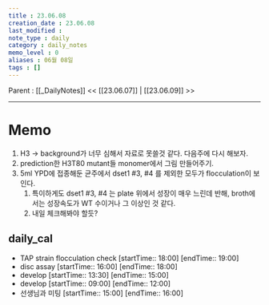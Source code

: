 ```yaml
---
title : 23.06.08
creation_date : 23.06.08
last_modified :
note_type : daily
category : daily_notes
memo_level : 0
aliases : 06월 08일
tags : []
---
```

Parent : [[_DailyNotes]]
<< [[23.06.07]] | [[23.06.09]] >>

---
# Memo

1.  H3 → background가 너무 심해서 자료로 못쓸것 같다. 다음주에 다시 해보자.
2. prediction한 H3T80 mutant들 monomer에서 그림 만들어주기.
3. 5ml YPD에 접종해둔 균주에서 dset1 #3, #4 를 제외한 모두가 flocculation이 보인다.
	1. 특이하게도 dset1 #3, #4 는 plate 위에서 성장이 매우 느린데 반해, broth에서는 성장속도가 WT 수이거나 그 이상인 것 같다.
	2. 내일 체크해봐야 할듯?

## daily_cal
-  TAP strain flocculation check [startTime:: 18:00]  [endTime:: 19:00]
-  disc assay [startTime:: 16:00]  [endTime:: 18:00]
-  develop [startTime:: 13:30]  [endTime:: 15:00]
-  develop [startTime:: 09:00]  [endTime:: 12:00]
-  선생님과 미팅 [startTime:: 15:00]  [endTime:: 16:00]
